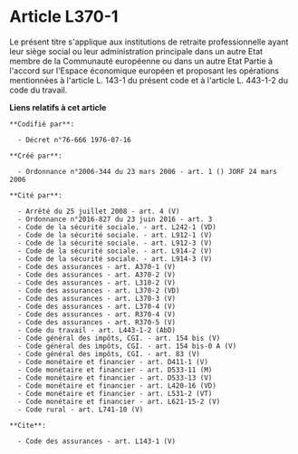 # Article L370-1

Le présent titre s'applique aux institutions de retraite professionnelle ayant leur siège social ou leur administration
principale dans un autre Etat membre de la Communauté européenne ou dans un autre Etat Partie à l'accord sur l'Espace
économique européen et proposant les opérations mentionnées à l'article L. 143-1 du présent code et à l'article L. 443-1-2 du
code du travail.

**Liens relatifs à cet article**

	**Codifié par**:

	  - Décret n°76-666 1976-07-16

	**Créé par**:

	  - Ordonnance n°2006-344 du 23 mars 2006 - art. 1 () JORF 24 mars 2006

	**Cité par**:

	  - Arrêté du 25 juillet 2008 - art. 4 (V)
	  - Ordonnance n°2016-827 du 23 juin 2016 - art. 3
	  - Code de la sécurité sociale. - art. L242-1 (VD)
	  - Code de la sécurité sociale. - art. L912-1 (V)
	  - Code de la sécurité sociale. - art. L912-3 (V)
	  - Code de la sécurité sociale. - art. L914-2 (V)
	  - Code de la sécurité sociale. - art. L914-3 (V)
	  - Code des assurances - art. A370-1 (V)
	  - Code des assurances - art. A370-2 (V)
	  - Code des assurances - art. L310-2 (V)
	  - Code des assurances - art. L370-2 (VD)
	  - Code des assurances - art. L370-3 (V)
	  - Code des assurances - art. L370-4 (V)
	  - Code des assurances - art. R370-4 (V)
	  - Code des assurances - art. R370-5 (V)
	  - Code du travail - art. L443-1-2 (AbD)
	  - Code général des impôts, CGI. - art. 154 bis (V)
	  - Code général des impôts, CGI. - art. 154 bis-0 A (V)
	  - Code général des impôts, CGI. - art. 83 (V)
	  - Code monétaire et financier - art. D411-1 (V)
	  - Code monétaire et financier - art. D533-11 (M)
	  - Code monétaire et financier - art. D533-13 (V)
	  - Code monétaire et financier - art. L420-16 (VD)
	  - Code monétaire et financier - art. L531-2 (VT)
	  - Code monétaire et financier - art. L621-15-2 (V)
	  - Code rural - art. L741-10 (V)

	**Cite**:

	  - Code des assurances - art. L143-1 (V)
